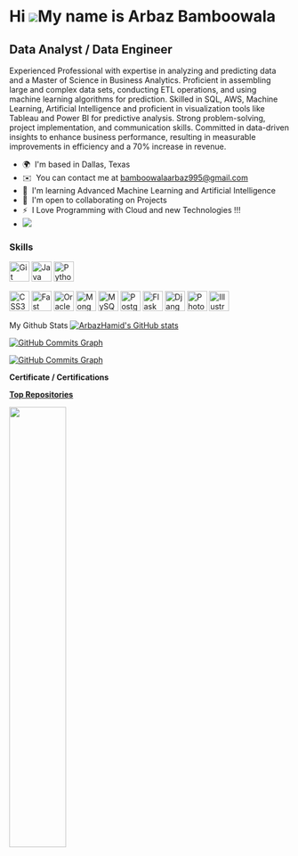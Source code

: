 Hi ![](https://user-images.githubusercontent.com/18350557/176309783-0785949b-9127-417c-8b55-ab5a4333674e.gif)My name is Arbaz Bamboowala
===================================================================================================================================

Data Analyst / Data Engineer
-----------------

Experienced Professional with expertise in analyzing and predicting data and a Master of Science in Business
Analytics. Proficient in assembling large and complex data sets, conducting ETL operations, and using machine learning
algorithms for prediction. Skilled in SQL, AWS, Machine Learning, Artificial Intelligence and proficient in visualization tools
like Tableau and Power BI for predictive analysis. Strong problem-solving, project implementation, and communication skills.
Committed in data-driven insights to enhance business performance, resulting in measurable improvements in efficiency and
a 70% increase in revenue.


*   🌍  I'm based in Dallas, Texas
*   ✉️  You can contact me at [bamboowalaarbaz995@gmail.com](mailto:bamboowalaarbaz995@gmail.com)
*   🧠  I'm learning Advanced Machine Learning and Artificial Intelligence
*   🤝  I'm open to collaborating on Projects
*   ⚡  I Love Programming with Cloud and new Technologies !!!
*   <a href="https://www.github.com/ArbazHamid" target="_blank" rel="noreferrer"><img
                  src="https://img.shields.io/github/followers/ArbazHamid?logo=github&style=for-the-badge&color=0891b2&labelColor=ffffff" /></a>
### Skills 
<p align="left">
<a href="https://git-scm.com/" target="_blank" rel="noreferrer"><img src="https://raw.githubusercontent.com/danielcranney/readme-generator/main/public/icons/skills/git-colored.svg" width="36" height="36" alt="Git" /></a>
<a href="https://www.oracle.com/java/" target="_blank" rel="noreferrer"><img src="https://raw.githubusercontent.com/danielcranney/readme-generator/main/public/icons/skills/java-colored.svg" width="36" height="36" alt="Java" /></a>
<a href="https://www.python.org/" target="_blank" rel="noreferrer"><img src="https://raw.githubusercontent.com/danielcranney/readme-generator/main/public/icons/skills/python-colored.svg" width="36" height="36" alt="Python" /></a>
<link type="image/png" sizes="16x16" rel="icon" href=".../icons8-ai-16.png">

<a href="https://www.w3.org/TR/CSS/#css" target="_blank" rel="noreferrer"><img src="https://raw.githubusercontent.com/danielcranney/readme-generator/main/public/icons/skills/css3-colored.svg" width="36" height="36" alt="CSS3" /></a>
<a href="https://fastapi.tiangolo.com/" target="_blank" rel="noreferrer"><img src="https://raw.githubusercontent.com/danielcranney/readme-generator/main/public/icons/skills/fastapi-colored.svg" width="36" height="36" alt="Fast API" /></a>
<a href="https://www.oracle.com/uk/index.html" target="_blank" rel="noreferrer"><img src="https://raw.githubusercontent.com/danielcranney/readme-generator/main/public/icons/skills/oracle-colored.svg" width="36" height="36" alt="Oracle" /></a>
<a href="https://www.mongodb.com/" target="_blank" rel="noreferrer"><img src="https://raw.githubusercontent.com/danielcranney/readme-generator/main/public/icons/skills/mongodb-colored.svg" width="36" height="36" alt="MongoDB" /></a>
<a href="https://www.mysql.com/" target="_blank" rel="noreferrer"><img src="https://raw.githubusercontent.com/danielcranney/readme-generator/main/public/icons/skills/mysql-colored.svg" width="36" height="36" alt="MySQL" /></a>
<a href="https://www.postgresql.org/" target="_blank" rel="noreferrer"><img src="https://raw.githubusercontent.com/danielcranney/readme-generator/main/public/icons/skills/postgresql-colored.svg" width="36" height="36" alt="PostgreSQL" /></a>
<a href="https://flask.palletsprojects.com/en/2.0.x/" target="_blank" rel="noreferrer"><img src="https://raw.githubusercontent.com/danielcranney/readme-generator/main/public/icons/skills/flask-colored.svg" width="36" height="36" alt="Flask" /></a>
<a href="https://www.djangoproject.com/" target="_blank" rel="noreferrer"><img src="https://raw.githubusercontent.com/danielcranney/readme-generator/main/public/icons/skills/django-colored.svg" width="36" height="36" alt="Django" /></a>
<a href="https://www.adobe.com/uk/products/photoshop.html" target="_blank" rel="noreferrer"><img src="https://raw.githubusercontent.com/danielcranney/readme-generator/main/public/icons/skills/photoshop-colored.svg" width="36" height="36" alt="Photoshop" /></a>
<a href="adobe.com/uk/products/illustrator.html" target="_blank" rel="noreferrer"><img src="https://raw.githubusercontent.com/danielcranney/readme-generator/main/public/icons/skills/illustrator-colored.svg" width="36" height="36" alt="Illustrator" /></a>
</p>
My Github Stats
<a href="http://www.github.com/ArbazHamid"><img src="https://github-readme-stats.vercel.app/api?username=ArbazHamid&show_icons=true&hide=&count_private=true&title_color=0891b2&text_color=3382ed&icon_color=0891b2&bg_color=ffffff&hide_border=true&show_icons=true" alt="ArbazHamid's GitHub stats" /></a>

<a href="http://www.github.com/ArbazHamid"><img src="https://github-readme-activity-graph.cyclic.app/graph?username=ArbazHamid&bg_color=ffffff&color=3382ed&line=0891b2&point=3382ed&area_color=ffffff&area=true&hide_border=true&custom_title=GitHub%20Commits%20Graph" alt="GitHub Commits Graph" /></a>

<a href="http://www.github.com/ArbazHamid"><img src="https://github-readme-activity-graph.cyclic.app/graph?username=ArbazHamid&bg_color=ffffff&color=3382ed&line=0891b2&point=3382ed&area_color=ffffff&area=true&hide_border=true&custom_title=GitHub%20Commits%20Graph" alt="GitHub Commits Graph" /></a>

<b>Certificate / Certifications </b>
<a href="https://www.credly.com/badges/18b16872-d108-401d-8d25-54b701c333ff/public_url"/>


<b>Top Repositories</b>

<div width="100%" align="center"><a href="https://github.com/ArbazHamid/ArbazHamid/AcademicProjects" align="left"><img align="left" width="45%" src="https://github-readme-stats.vercel.app/api/pin/?username=ArbazHamid&repo=ArbazHamid/AcademicProjects&title_color=0891b2&text_color=3382ed&icon_color=0891b2&bg_color=ffffff&hide_border=true&locale=en" /></a></div><br /><br /><br /><br /><br /><br /><br />
